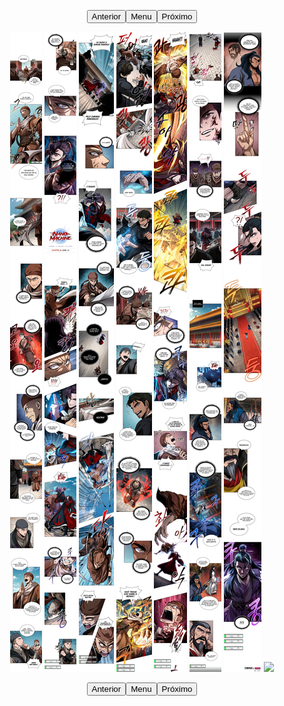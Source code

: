 <p style="text-align: center;"><button name="anterior" onclick="./chap-0221/readme.md">Anterior</button><button name="menu" onclick="./readme.md">Menu</button><button name="próximo" onclick="./chap-0223/readme.md">Próximo</button></p> <p style="text-align: center;"><img src="002.jpg"> <img src="003.jpg"> <img src="004.jpg"> <img src="005.jpg"> <img src="006.jpg"> <img src="007.jpg"> <img src="008.jpg"> <img src="readme.md"> </p> <p style="text-align: center;"><button name="anterior" onclick="./chap-0221/readme.md">Anterior</button><button name="menu" onclick="./readme.md">Menu</button><button name="próximo" onclick="./chap-0223/readme.md">Próximo</button></p>